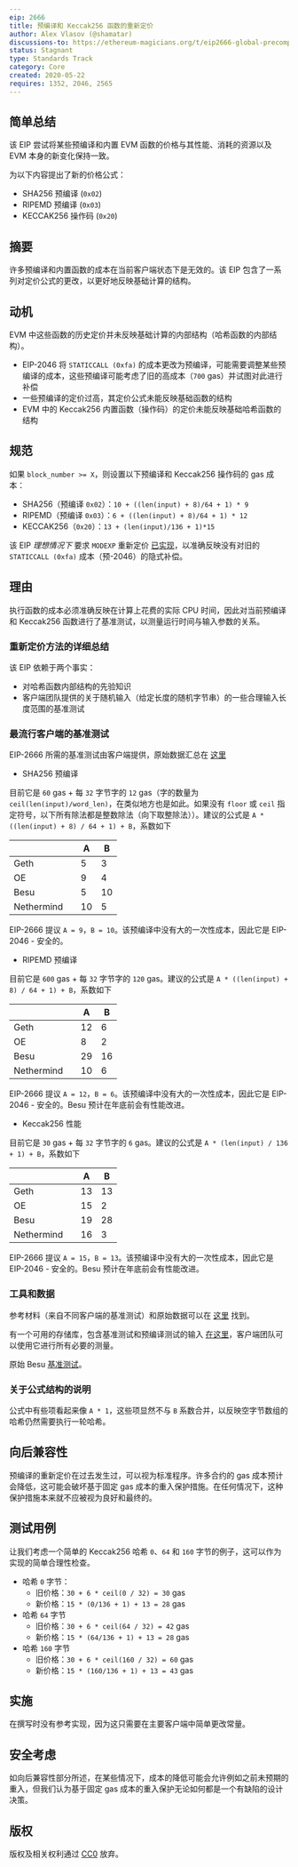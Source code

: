```yaml
---
eip: 2666
title: 预编译和 Keccak256 函数的重新定价
author: Alex Vlasov (@shamatar)
discussions-to: https://ethereum-magicians.org/t/eip2666-global-precompiles-repricing-and-many-more-discussion-thread/4332
status: Stagnant
type: Standards Track
category: Core
created: 2020-05-22
requires: 1352, 2046, 2565
---
```


## 简单总结

该 EIP 尝试将某些预编译和内置 EVM 函数的价格与其性能、消耗的资源以及 EVM 本身的新变化保持一致。

为以下内容提出了新的价格公式：
- SHA256 预编译 (`0x02`)
- RIPEMD 预编译 (`0x03`)
- KECCAK256 操作码 (`0x20`)

## 摘要

许多预编译和内置函数的成本在当前客户端状态下是无效的。该 EIP 包含了一系列对定价公式的更改，以更好地反映基础计算的结构。

## 动机

EVM 中这些函数的历史定价并未反映基础计算的内部结构（哈希函数的内部结构）。

- EIP-2046 将 `STATICCALL (0xfa)` 的成本更改为预编译，可能需要调整某些预编译的成本，这些预编译可能考虑了旧的高成本（`700` gas）并试图对此进行补偿
- 一些预编译的定价过高，其定价公式未能反映基础函数的结构
- EVM 中的 Keccak256 内置函数（操作码）的定价未能反映基础哈希函数的结构

## 规范

如果 `block_number >= X`，则设置以下预编译和 Keccak256 操作码的 gas 成本：
- SHA256（预编译 `0x02`）：`10 + ((len(input) + 8)/64 + 1) * 9`
- RIPEMD（预编译 `0x03`）：`6 + ((len(input) + 8)/64 + 1) * 12`
- KECCAK256（`0x20`）：`13 + (len(input)/136 + 1)*15`

该 EIP *理想情况下* 要求 `MODEXP` 重新定价 [已实现](./eip-2565.md)，以准确反映没有对旧的 `STATICCALL (0xfa)` 成本（预-2046）的隐式补偿。

## 理由
执行函数的成本必须准确反映在计算上花费的实际 CPU 时间，因此对当前预编译和 Keccak256 函数进行了基准测试，以测量运行时间与输入参数的关系。

### 重新定价方法的详细总结

该 EIP 依赖于两个事实：
- 对哈希函数内部结构的先验知识
- 客户端团队提供的关于随机输入（给定长度的随机字节串）的一些合理输入长度范围的基准测试

### 最流行客户端的基准测试

EIP-2666 所需的基准测试由客户端提供，原始数据汇总在 [这里](https://docs.google.com/spreadsheets/d/1aCQnk7prrp3Mbcf011BE5zZnkbc3Iw7QAixn6mLbKS0/edit?usp=sharing)

- SHA256 预编译

目前它是 `60` gas + 每 `32` 字节字的 `12` gas（字的数量为 `ceil(len(input)/word_len)`，在类似地方也是如此。如果没有 `floor` 或 `ceil` 指定符号，以下所有除法都是整数除法（向下取整除法））。建议的公式是 `A * ((len(input) + 8) / 64 + 1) + B`，系数如下

|   |   | A  | B  |
|---|---|---|---|
| Geth  |   | 5  | 3  |
| OE  |   | 9  | 4  |
| Besu  |   | 5  | 10  |
| Nethermind  |   | 10  | 5  |

EIP-2666 提议 `A = 9`，`B = 10`。该预编译中没有大的一次性成本，因此它是 EIP-2046 - 安全的。

- RIPEMD 预编译

目前它是 `600` gas + 每 `32` 字节字的 `120` gas。建议的公式是 `A * ((len(input) + 8) / 64 + 1) + B`，系数如下

|   |   | A  | B  |
|---|---|---|---|
| Geth  |   | 12  | 6  |
| OE  |   | 8  | 2  |
| Besu  |   | 29  | 16  |
| Nethermind  |   | 10  | 6  |

EIP-2666 提议 `A = 12`，`B = 6`。该预编译中没有大的一次性成本，因此它是 EIP-2046 - 安全的。Besu 预计在年底前会有性能改进。

- Keccak256 性能

目前它是 `30` gas + 每 `32` 字节字的 `6` gas。建议的公式是 `A * (len(input) / 136 + 1) + B`，系数如下

|   |   | A  | B  |
|---|---|---|---|
| Geth  |   | 13  | 13  |
| OE  |   | 15  | 2  |
| Besu  |   | 19  | 28  |
| Nethermind  |   | 16  | 3  |

EIP-2666 提议 `A = 15`，`B = 13`。该预编译中没有大的一次性成本，因此它是 EIP-2046 - 安全的。Besu 预计在年底前会有性能改进。

### 工具和数据

参考材料（来自不同客户端的基准测试）和原始数据可以在 [这里](https://docs.google.com/spreadsheets/d/1aCQnk7prrp3Mbcf011BE5zZnkbc3Iw7QAixn6mLbKS0/edit?usp=sharing) 找到。

有一个可用的存储库，包含基准测试和预编译测试的输入 [在这里](https://github.com/shamatar/bench_precompiles)，客户端团队可以使用它进行所有必要的测量。

原始 Besu [基准测试](https://gist.github.com/shemnon/0ddba91be501fa23291bdec9107fe99a)。

### 关于公式结构的说明

公式中有些项看起来像 `A * 1`，这些项显然不与 `B` 系数合并，以反映空字节数组的哈希仍然需要执行一轮哈希。

## 向后兼容性
预编译的重新定价在过去发生过，可以视为标准程序。许多合约的 gas 成本预计会降低，这可能会破坏基于固定 gas 成本的重入保护措施。在任何情况下，这种保护措施本来就不应被视为良好和最终的。

## 测试用例

让我们考虑一个简单的 Keccak256 哈希 `0`、`64` 和 `160` 字节的例子，这可以作为实现的简单合理性检查。

- 哈希 `0` 字节：
  - 旧价格：`30 + 6 * ceil(0 / 32) = 30` gas
  - 新价格：`15 * (0/136 + 1) + 13 = 28` gas
- 哈希 `64` 字节
  - 旧价格：`30 + 6 * ceil(64 / 32) = 42` gas
  - 新价格：`15 * (64/136 + 1) + 13 = 28` gas
- 哈希 `160` 字节
  - 旧价格：`30 + 6 * ceil(160 / 32) = 60` gas
  - 新价格：`15 * (160/136 + 1) + 13 = 43` gas

## 实施

在撰写时没有参考实现，因为这只需要在主要客户端中简单更改常量。

## 安全考虑

如向后兼容性部分所述，在某些情况下，成本的降低可能会允许例如之前未预期的重入，但我们认为基于固定 gas 成本的重入保护无论如何都是一个有缺陷的设计决策。

## 版权
版权及相关权利通过 [CC0](../LICENSE.md) 放弃。